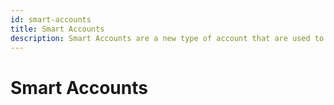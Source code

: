 ```yaml
---
id: smart-accounts
title: Smart Accounts
description: Smart Accounts are a new type of account that are used to interact with Myriad Prediction Markets.
---
```


# Smart Accounts